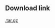<!--- 20. Download link -->
## Download link

[<model-precision-mode>.tar.gz](https://storage.googleapis.com/intel-optimized-tensorflow/models/v_2_1_0_icx/resnet50v1-5-int8-inference.tar.gz)
